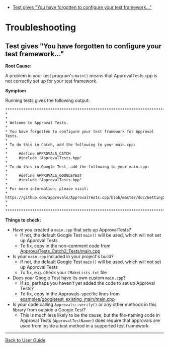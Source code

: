 <a id="top"></a>

<!-- vscode-markdown-toc -->
* [Test gives "You have forgotten to configure your test framework..."](#TestgivesYouhaveforgottentoconfigureyourtestframework...)

<!-- vscode-markdown-toc-config
	numbering=false
	autoSave=true
	/vscode-markdown-toc-config -->
<!-- /vscode-markdown-toc -->

# Troubleshooting

## <a name='TestgivesYouhaveforgottentoconfigureyourtestframework...'></a>Test gives "You have forgotten to configure your test framework..."

**Root Cause**:

A problem in your test program's `main()` means that ApprovalTests.cpp is not correctly set up for your test framework. 

**Symptom**

Running tests gives the following output:

```
************************************************************************************
*                                                                                  *
* Welcome to Approval Tests.
* 
* You have forgotten to configure your test framework for Approval Tests.
* 
* To do this in Catch, add the following to your main.cpp:
* 
*     #define APPROVALS_CATCH
*     #include "ApprovalTests.hpp"
* 
* To do this in Google Test, add the following to your main.cpp:
* 
*     #define APPROVALS_GOOGLETEST
*     #include "ApprovalTests.hpp"
* 
* For more information, please visit:
* https://github.com/approvals/ApprovalTests.cpp/blob/master/doc/GettingStarted.md
*                                                                                  *
************************************************************************************
```

**Things to check:**

* Have you created a `main.cpp` that sets up ApprovalTests?
    * If not, the default Google Test `main()` will be used, which will not set up Approval Tests
    * To fix, copy in the non-comment code from [ApprovalTests_Catch2_Tests/main.cpp](/ApprovalTests_Catch2_Tests/main.cpp)
* Is your `main.cpp` included in your project's build?
    * If not, the default Google Test `main()` will be used, which will not set up Approval Tests
    * To fix, e.g. check your `CMakeLists.txt` file
* Does your Google Test have its own custom `main.cpp`?
    * If so, perhaps you haven't yet added the code to set up Approval Tests?
    * To fix, copy in the Approvals-specific lines from [examples/googletest_existing_main/main.cpp](/examples/googletest_existing_main/main.cpp)
* Is your code calling `Approvals::verify()` or any other methods in this library from outside a Google Test?
    * This is much less likely to be the cause, but the file-naming code in Approval Tests (`ApprovalTestNamer`) does require that approvals are used from inside a test method in a supported test framework. 

---

[Back to User Guide](README.md#top)
